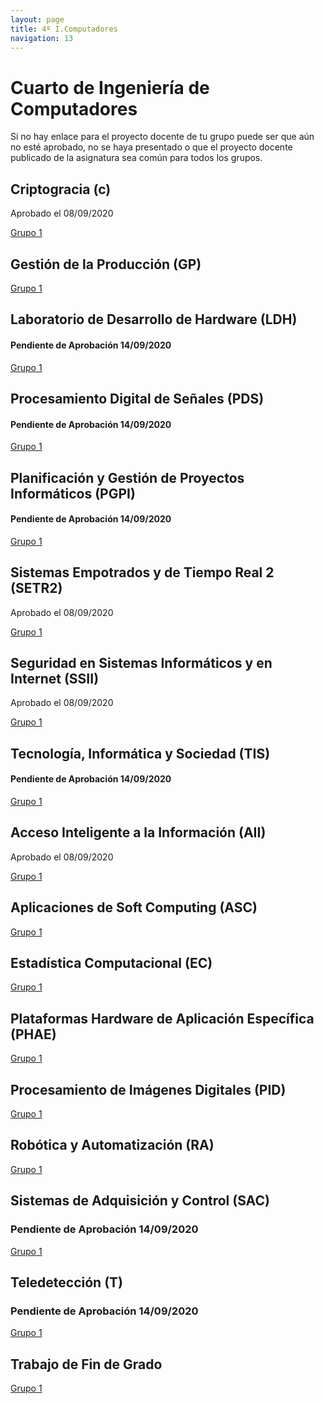 ```yaml
---
layout: page
title: 4º I.Computadores
navigation: 13
---
```


# Cuarto de Ingeniería de Computadores

Si no hay enlace para el proyecto docente de tu grupo puede ser que aún no esté aprobado, no se haya presentado o que el proyecto docente publicado de la asignatura sea común para todos los grupos.

## Criptogracia (c)

Aprobado el 08/09/2020

[Grupo 1](https://uses0-my.sharepoint.com/:b:/g/personal/delegacion_etsii_us_es/EXACM0ajaqFJqSP0K-RB8BwBGcWFGT4jYk77VL1M7iy4Bg?e=dNi8NT)


## Gestión de la Producción (GP)


[Grupo 1](https://sevius.us.es/asignus/proyectopublicado.php?codasig=2040031&vac=1106231&gac=1)


## Laboratorio de Desarrollo de Hardware (LDH)

#### Pendiente de Aprobación 14/09/2020

[Grupo 1](https://uses0-my.sharepoint.com/:b:/g/personal/delegacion_etsii_us_es/Eab-AR539YpOgtWUehKPvBcBlceNBPrZRzW_huY-Pz9Z1A?e=o6dUhV)


## Procesamiento Digital de Señales (PDS)

#### Pendiente de Aprobación 14/09/2020

[Grupo 1](https://uses0-my.sharepoint.com/:b:/g/personal/delegacion_etsii_us_es/EQm0DRB4gCFFtM-C94y9ElUBmqOiv1YOgpfdpIX4jkhJmg?e=gAMdHY)


## Planificación y Gestión de Proyectos Informáticos (PGPI)

#### Pendiente de Aprobación 14/09/2020

[Grupo 1](https://uses0-my.sharepoint.com/:b:/g/personal/delegacion_etsii_us_es/EY5Ptas5hStPhcsn1SMXUhUBAuIk8TpNLqPBKWvAJwYKsQ?e=BYCLjK)


## Sistemas Empotrados y de Tiempo Real 2 (SETR2)

Aprobado el 08/09/2020

[Grupo 1](https://uses0-my.sharepoint.com/:b:/g/personal/delegacion_etsii_us_es/EcxedcfMkpJEq42ovpiLbxQBMUatlAGXdeZLFscZx4vbJw?e=kT5ajo)


## Seguridad en Sistemas Informáticos y en Internet (SSII)

Aprobado el 08/09/2020

[Grupo 1](https://uses0-my.sharepoint.com/:b:/g/personal/delegacion_etsii_us_es/EU1dvH55s49CkEJQb9GVS90B8rjTPoi6uQY3KyhcJNSnog?e=edffs3)


## Tecnología, Informática y Sociedad (TIS)

#### Pendiente de Aprobación 14/09/2020

[Grupo 1](https://uses0-my.sharepoint.com/:b:/g/personal/delegacion_etsii_us_es/EZ0zFkVbfAtMsqNsn_gXZW4BnFX5RtAxjRGuq8CKnAGcIg?e=Fra4fD)


## Acceso Inteligente a la Información (AII)

Aprobado el 08/09/2020

[Grupo 1](https://uses0-my.sharepoint.com/:b:/g/personal/delegacion_etsii_us_es/Efm24ni0hYFDty9CThTa-8IBKlqnYo3TtWw_8iLU9O7g1g?e=QdAzTS)


## Aplicaciones de Soft Computing (ASC)


[Grupo 1](https://sevius.us.es/asignus/proyectopublicado.php?codasig=2040039&vac=1106238&gac=1)


## Estadística Computacional (EC)


[Grupo 1](https://sevius.us.es/asignus/proyectopublicado.php?codasig=2040029&vac=1115824&gac=1)


## Plataformas Hardware de Aplicación Específica (PHAE)


[Grupo 1](https://sevius.us.es/asignus/proyectopublicado.php?codasig=2040041&vac=1106415&gac=1)


## Procesamiento de Imágenes Digitales (PID)


[Grupo 1](https://sevius.us.es/asignus/proyectopublicado.php?codasig=2040042&vac=1106242&gac=1)


## Robótica y Automatización (RA)


[Grupo 1](https://sevius.us.es/asignus/proyectopublicado.php?codasig=2040043&vac=1106416&gac=1)


## Sistemas de Adquisición y Control (SAC)




### Pendiente de Aprobación 14/09/2020

[Grupo 1](https://uses0-my.sharepoint.com/:b:/g/personal/delegacion_etsii_us_es/Ed6TfRZ6PhxNmuYmK1ejONUBCfx0Yuy-2xOHQ4WyPmJuqg?e=qn8W1V)


## Teledetección (T)

### Pendiente de Aprobación 14/09/2020

[Grupo 1](https://uses0-my.sharepoint.com/:b:/g/personal/delegacion_etsii_us_es/EVxEknt4fg9NprJ1qMEiSIIBVKgvsOZvsJPdL0HxDNxnPQ?e=khXYid)

## Trabajo de Fin de Grado

[Grupo 1](https://sevius.us.es/asignus/programapublicado.php?codasig=2040046)
